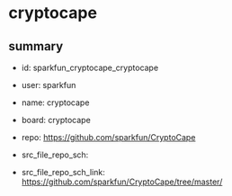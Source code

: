 # cryptocape
 
## summary 
* id: sparkfun_cryptocape_cryptocape
* user: sparkfun
* name: cryptocape
* board: cryptocape
* repo: https://github.com/sparkfun/CryptoCape



* src_file_repo_sch: 
* src_file_repo_sch_link: https://github.com/sparkfun/CryptoCape/tree/master/






